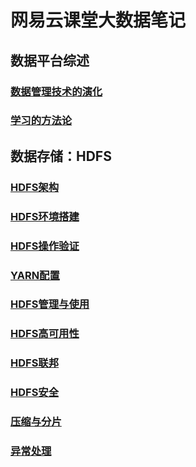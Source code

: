 # 网易云课堂大数据笔记


## 数据平台综述

### [数据管理技术的演化][11]

### [学习的方法论][9]


## 数据存储：HDFS

### [HDFS架构][10]

### [HDFS环境搭建][1]

### [HDFS操作验证][2]

### [YARN配置][3]

### [HDFS管理与使用][4]

### [HDFS高可用性][5]

### [HDFS联邦][6]

### [HDFS安全][7]

### [压缩与分片][8]

### [异常处理][9]


[1]: https://github.com/jiaoqiyuan/163-bigdate-note/blob/master/%E6%95%B0%E6%8D%AE%E5%AD%98%E5%82%A8%EF%BC%9AHDFS/HDFS%E7%8E%AF%E5%A2%83%E6%90%AD%E5%BB%BA.md
[2]: https://github.com/jiaoqiyuan/163-bigdate-note/blob/master/%E6%95%B0%E6%8D%AE%E5%AD%98%E5%82%A8%EF%BC%9AHDFS/HDFS%E6%93%8D%E4%BD%9C%E9%AA%8C%E8%AF%81.md
[3]: https://github.com/jiaoqiyuan/163-bigdate-note/blob/master/%E6%95%B0%E6%8D%AE%E5%AD%98%E5%82%A8%EF%BC%9AHDFS/YARN%E9%85%8D%E7%BD%AE.md
[4]: https://github.com/jiaoqiyuan/163-bigdate-note/blob/master/%E6%95%B0%E6%8D%AE%E5%AD%98%E5%82%A8%EF%BC%9AHDFS/HDFS%E7%AE%A1%E7%90%86%E5%92%8C%E4%BD%BF%E7%94%A8.md
[5]: https://github.com/jiaoqiyuan/163-bigdate-note/blob/master/%E6%95%B0%E6%8D%AE%E5%AD%98%E5%82%A8%EF%BC%9AHDFS/HDFS%E9%AB%98%E5%8F%AF%E7%94%A8%E6%80%A7.md
[6]: https://github.com/jiaoqiyuan/163-bigdate-note/blob/master/%E6%95%B0%E6%8D%AE%E5%AD%98%E5%82%A8%EF%BC%9AHDFS/HDFS%E8%81%94%E9%82%A6.md
[7]: https://github.com/jiaoqiyuan/163-bigdate-note/blob/master/%E6%95%B0%E6%8D%AE%E5%AD%98%E5%82%A8%EF%BC%9AHDFS/HDFS%E5%AE%89%E5%85%A8.md
[8]: https://github.com/jiaoqiyuan/163-bigdate-note/blob/master/%E6%95%B0%E6%8D%AE%E5%AD%98%E5%82%A8%EF%BC%9AHDFS/%E5%8E%8B%E7%BC%A9%E4%B8%8E%E5%88%86%E7%89%87.md
[9]: https://github.com/jiaoqiyuan/163-bigdate-note/blob/master/%E6%95%B0%E6%8D%AE%E5%AD%98%E5%82%A8%EF%BC%9AHDFS/%E5%BC%82%E5%B8%B8%E5%A4%84%E7%90%86.md
[10]: https://github.com/jiaoqiyuan/163-bigdate-note/blob/master/%E6%95%B0%E6%8D%AE%E5%AD%98%E5%82%A8%EF%BC%9AHDFS/HDFS%E6%9E%B6%E6%9E%84.md
[11]: https://github.com/jiaoqiyuan/163-bigdate-note/blob/master/%E6%95%B0%E6%8D%AE%E5%B9%B3%E5%8F%B0%E7%BB%BC%E8%BF%B0/%E6%95%B0%E6%8D%AE%E7%AE%A1%E7%90%86%E6%8A%80%E6%9C%AF%E7%9A%84%E6%BC%94%E5%8C%96.md
[12]: https://github.com/jiaoqiyuan/163-bigdate-note/blob/master/%E6%95%B0%E6%8D%AE%E5%B9%B3%E5%8F%B0%E7%BB%BC%E8%BF%B0/%E5%AD%A6%E4%B9%A0%E7%9A%84%E6%96%B9%E6%B3%95%E8%AE%BA.md